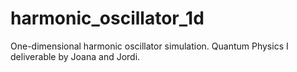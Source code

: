 # harmonic_oscillator_1d
One-dimensional harmonic oscillator simulation. Quantum Physics I deliverable by Joana and Jordi.
